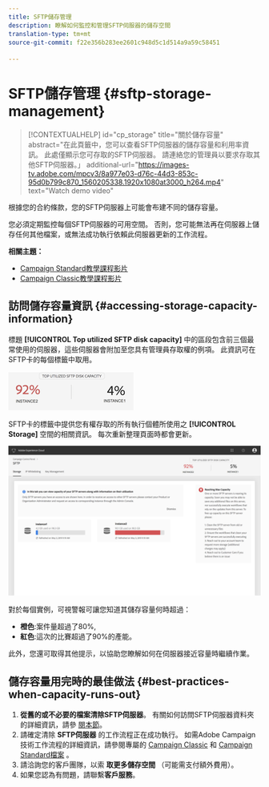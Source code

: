 ```yaml
---
title: SFTP儲存管理
description: 瞭解如何監控和管理SFTP伺服器的儲存空間
translation-type: tm+mt
source-git-commit: f22e356b283ee2601c948d5c1d514a9a59c58451

---
```



# SFTP儲存管理 {#sftp-storage-management}

>[!CONTEXTUALHELP]
>id=&quot;cp_storage&quot;
>title=&quot;關於儲存容量&quot;
>abstract=&quot;在此頁籤中，您可以查看SFTP伺服器的儲存容量和利用率資訊。 此處僅顯示您可存取的SFTP伺服器。 請連絡您的管理員以要求存取其他SFTP伺服器。」
>additional-url=&quot;https://images-tv.adobe.com/mpcv3/8a977e03-d76c-44d3-853c-95d0b799c870_1560205338.1920x1080at3000_h264.mp4&quot; text=&quot;Watch demo video&quot;

根據您的合約條款，您的SFTP伺服器上可能會布建不同的儲存容量。

您必須定期監控每個SFTP伺服器的可用空間。 否則，您可能無法再在伺服器上儲存任何其他檔案，或無法成功執行依賴此伺服器更新的工作流程。

**相關主題：**

* [Campaign Standard教學課程影片](https://docs.adobe.com/content/help/en/campaign-learn/campaign-standard-tutorials/administrating/control-panel/monitoring-server-capacity-whitelisting-adding-ssh-key.html)
* [Campaign Classic教學課程影片](https://docs.adobe.com/content/help/en/campaign-learn/campaign-classic-tutorials/administrating/control-panel-acc/managing-sftp-servers.html)

## 訪問儲存容量資訊 {#accessing-storage-capacity-information}

標題 **[!UICONTROL Top utilized SFTP disk capacity]** 中的區段包含前三個最常使用的伺服器，這些伺服器會附加至您具有管理員存取權的例項。 此資訊可在SFTP卡的每個標籤中取用。

![](assets/control_panel_topspace.png)

SFTP卡的標籤中提供您有權存取的所有執行個體所使用之 **[!UICONTROL Storage]** 空間的相關資訊。 每次重新整理頁面時都會更新。

![](assets/control_panel_space.png)

對於每個實例，可視警報可讓您知道其儲存容量何時超過：

* **橙色**:案件量超過了80%,
* **紅色**:這次的比賽超過了90%的產能。

此外，您還可取得其他提示，以協助您瞭解如何在伺服器接近容量時繼續作業。

## 儲存容量用完時的最佳做法 {#best-practices-when-capacity-runs-out}

1. **從舊的或不必要的檔案清除SFTP伺服器**。 有關如何訪問SFTP伺服器資料夾的詳細資訊，請參 [閱本節](../../sftp/using/logging-into-sftp-server.md)。
1. 請確定清除 **SFTP伺服器** 的工作流程正在成功執行。 如需Adobe Campaign技術工作流程的詳細資訊，請參閱專屬的 [Campaign Classic](https://docs.campaign.adobe.com/doc/AC/en/WKF__General_operation_Building_a_workflow.html#Technical_workflows) 和 [Campaign Standard檔案](https://helpx.adobe.com/campaign/standard/administration/using/technical-workflows.html) 。
1. 請洽詢您的客戶團隊，以索 **取更多儲存空間** （可能需支付額外費用）。
1. 如果您認為有問題，請聯繫&#x200B;**客戶服務**。

